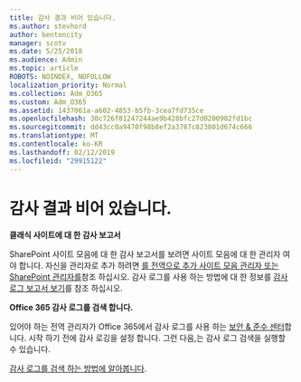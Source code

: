 ```yaml
---
title: 감사 결과 비어 있습니다.
ms.author: stevhord
author: bentoncity
manager: scotv
ms.date: 5/25/2018
ms.audience: Admin
ms.topic: article
ROBOTS: NOINDEX, NOFOLLOW
localization_priority: Normal
ms.collection: Adm_O365
ms.custom: Adm_O365
ms.assetid: 1437061a-a602-4853-b5fb-3cea7fd735ce
ms.openlocfilehash: 30c726f81247244ae9b428bfc27d0200982fd1bc
ms.sourcegitcommit: dd43cc0a9470f98b8ef2a3787c823801d674c666
ms.translationtype: MT
ms.contentlocale: ko-KR
ms.lasthandoff: 02/12/2019
ms.locfileid: "29915122"
---
```

# <a name="auditing-results-are-blank"></a>감사 결과 비어 있습니다.

 **클래식 사이트에 대 한 감사 보고서**
  
SharePoint 사이트 모음에 대 한 감사 보고서를 보려면 사이트 모음에 대 한 관리자 여야 합니다. 자신을 관리자로 추가 하려면 [를 전역으로 추가 사이트 모음 관리자 또는 SharePoint 관리자를](https://go.microsoft.com/fwlink/?linkid=869390)참조 하십시오. 감사 로그를 사용 하는 방법에 대 한 정보를 [감사 로그 보고서 보기](https://go.microsoft.com/fwlink/?linkid=395237)를 참조 하십시오. 
  
 **Office 365 감사 로그를 검색 합니다.**
  
있어야 하는 전역 관리자가 Office 365에서 감사 로그를 사용 하는 [보안 &amp; 준수 센터](https://protection.office.com)합니다. 시작 하기 전에 감사 로깅을 설정 합니다. 그런 다음,는 감사 로그 검색을 실행할 수 있습니다. 
  
[감사 로그를 검색 하는 방법에 알아봅니다](https://go.microsoft.com/fwlink/?linkid=708432).
  

